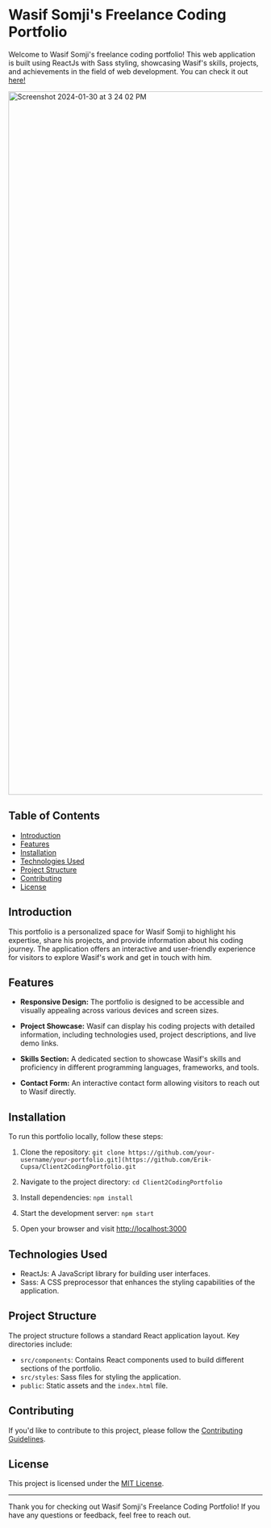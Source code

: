 # Wasif Somji's Freelance Coding Portfolio

Welcome to Wasif Somji's freelance coding portfolio! This web application is built using ReactJs with Sass styling, showcasing Wasif's skills, projects, and achievements in the field of web development. You can check it out [here!](https://clientwasif-portfolio.netlify.app/)

<img width="1395" alt="Screenshot 2024-01-30 at 3 24 02 PM" src="https://github.com/Erik-Cupsa/Client2CodingPortfolio/assets/86483911/bbbd67fe-7259-47da-97c7-66b77c0f4b2c">




## Table of Contents

- [Introduction](#introduction)
- [Features](#features)
- [Installation](#installation)
- [Technologies Used](#technologies-used)
- [Project Structure](#project-structure)
- [Contributing](#contributing)
- [License](#license)

## Introduction

This portfolio is a personalized space for Wasif Somji to highlight his expertise, share his projects, and provide information about his coding journey. The application offers an interactive and user-friendly experience for visitors to explore Wasif's work and get in touch with him.

## Features

- **Responsive Design:** The portfolio is designed to be accessible and visually appealing across various devices and screen sizes.

- **Project Showcase:** Wasif can display his coding projects with detailed information, including technologies used, project descriptions, and live demo links.

- **Skills Section:** A dedicated section to showcase Wasif's skills and proficiency in different programming languages, frameworks, and tools.

- **Contact Form:** An interactive contact form allowing visitors to reach out to Wasif directly.

## Installation

To run this portfolio locally, follow these steps:

1. Clone the repository: `git clone https://github.com/your-username/your-portfolio.git](https://github.com/Erik-Cupsa/Client2CodingPortfolio.git`

2. Navigate to the project directory: `cd Client2CodingPortfolio`

3. Install dependencies: `npm install`

4. Start the development server: `npm start`

5. Open your browser and visit [http://localhost:3000](http://localhost:3000)

## Technologies Used

- ReactJs: A JavaScript library for building user interfaces.
- Sass: A CSS preprocessor that enhances the styling capabilities of the application.

## Project Structure

The project structure follows a standard React application layout. Key directories include:

- `src/components`: Contains React components used to build different sections of the portfolio.
- `src/styles`: Sass files for styling the application.
- `public`: Static assets and the `index.html` file.

## Contributing

If you'd like to contribute to this project, please follow the [Contributing Guidelines](CONTRIBUTING.md).

## License

This project is licensed under the [MIT License](LICENSE).

---

Thank you for checking out Wasif Somji's Freelance Coding Portfolio! If you have any questions or feedback, feel free to reach out.
